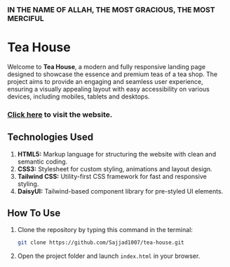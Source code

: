 ### IN THE NAME OF ALLAH, THE MOST GRACIOUS, THE MOST MERCIFUL

# Tea House

Welcome to **Tea House**, a modern and fully responsive landing page designed to showcase the essence and premium teas of a tea shop. The project aims to provide an engaging and seamless user experience, ensuring a visually appealing layout with easy accessibility on various devices, including mobiles, tablets and desktops.

### [Click here](https://sajjad1007.github.io/tea-house/) to visit the website.

## Technologies Used

1. **HTML5:** Markup language for structuring the website with clean and semantic coding.
2. **CSS3:** Stylesheet for custom styling, animations and layout design.
3. **Tailwind CSS:** Utility-first CSS framework for fast and responsive styling.
4. **DaisyUI:** Tailwind-based component library for pre-styled UI elements.

## How To Use

1. Clone the repository by typing this command in the terminal:
   ```bash
   git clone https://github.com/Sajjad1007/tea-house.git
   ```
2. Open the project folder and launch `index.html` in your browser.
